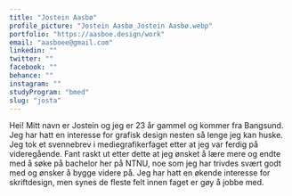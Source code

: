 ```yaml
---
title: "Jostein Aasbø"
profile_picture: "Jostein Aasbø_Jostein Aasbø.webp"
portfolio: "https://aasboe.design/work"
email: "aasboee@gmail.com"
linkedin: ""
twitter: ""
facebook: ""
behance: ""
instagram: ""
studyProgram: "bmed"
slug: "josta"
---
```


Hei! Mitt navn er Jostein og jeg er 23 år gammel og kommer fra Bangsund. Jeg har hatt en interesse for grafisk design nesten så lenge jeg kan huske. Jeg tok et svennebrev i mediegrafikerfaget etter at jeg var ferdig på videregående. Fant raskt ut etter dette at jeg ønsket å lære mere og endte med å søke på bachelor her på NTNU, noe som jeg har trivdes svært godt med og ønsker å bygge videre på. Jeg har hatt en økende interesse for skriftdesign, men synes de fleste felt innen faget er gøy å jobbe med.
